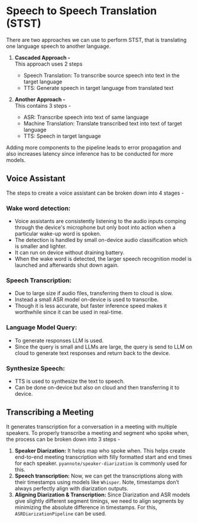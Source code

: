 # Speech to Speech Translation (STST)
There are two approaches we can use to perform STST, that is translating one language speech to another language.

1. **Cascaded Approach -**<br>
This approach uses 2 steps
    * Speech Translation: To transcribe source speech into text in the target language
    * TTS: Generate speech in target language from translated text

2. **Another Approach -**<br>
This contains 3 steps -
    * ASR: Transcribe speech into text of same language
    * Machine Translation: Translate transcribed text into text of target language
    * TTS: Speech in target language

Adding more components to the pipeline leads to error propagation and also increases latency since inference has to be conducted for more models. 

## Voice Assistant
The steps to create a voice assistant can be broken down into 4 stages -
### Wake word detection: 
* Voice assistants are consistently listening to the audio inputs comping through the device's microphone but only boot into action when a particular wake-up word is spoken.
* The detection is handled by small on-device audio classification which is smaller and lighter. 
* It can run on device without draining battery.
* When the wake word is detected, the larger speech recognition model is launched and afterwards shut down again.

### Speech Transcription: 
* Due to large size if audio files, transferring them to cloud is slow.
* Instead a small ASR model on-device is used to transcribe.
* Though it is less accurate, but faster inference speed makes it worthwhile since it can be used in real-time.

### Language Model Query:
* To generate responses LLM is used.
* Since the query is small and LLMs are large, the query is send to LLM on cloud to generate text responses and return back to the device.

### Synthesize Speech:
* TTS is used to synthesize the text to speech. 
* Can be done on-device but also on cloud and then transferring it to device.

## Transcribing a Meeting
It generates transcription for a conversation in a meeting with multiple speakers. To properly transcribe a meeting and segment who spoke when, the process can be broken down into 3 steps -
1. **Speaker Diarization:** It helps map who spoke when. This helps create end-to-end meeting transcription with filly formatted start and end times for each speaker. `pyannote/speaker-diarization` is commonly used for this.
2. **Speech transcription:** Now, we can get the transcriptions along with their timestamps using models like `Whisper`. Note, timestamps don’t always perfectly align with diarization outputs.
3. **Aligning Diarization & Transcription:** Since Diarization and ASR models give slightly different segment timings, we need to align segments by minimizing the absolute difference in timestamps. For this, `ASRDiarizationPipeline` can be used.
